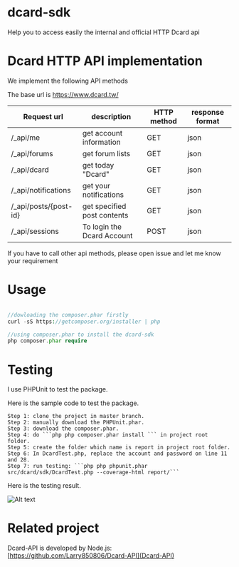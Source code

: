 # dcard-sdk
Help you to access easily the internal and official HTTP Dcard api

# Dcard HTTP API implementation
We implement the following API methods

The base url is https://www.dcard.tw/
	
| Request url|description|HTTP method|response format|
|-------------|-------------|-------------|------------|
| /_api/me | get account  information| GET | json |
| /_api/forums | get forum lists | GET | json |
| /_api/dcard | get today "Dcard" | GET | json |
| /_api/notifications | get your notifications | GET | json |
| /_api/posts/{post-id} | get specified post contents  | GET | json |
| /_api/sessions | To login the Dcard Account | POST | json |

If you have to call other api methods, please open issue and let me know your requirement

# Usage
```php

//dowloading the composer.phar firstly
curl -sS https://getcomposer.org/installer | php

//using composer.phar to install the dcard-sdk
php composer.phar require 
```

# Testing
I use PHPUnit to test the package.

Here is the sample code to test the package.

	Step 1: clone the project in master branch.
	Step 2: manually download the PHPUnit.phar.
	Step 3: download the composer.phar.
	Step 4: do ```php php composer.phar install ``` in project root folder.
	Step 5: create the folder which name is report in project root folder.
	Step 6: In DcardTest.php, replace the account and password on line 11 and 28.
	Step 7: run testing: ```php php phpunit.phar src/dcard/sdk/DcardTest.php --coverage-html report/```

Here is the testing result.

![Alt text](http://i.imgur.com/xed4w9Q.png)
	
# Related project
Dcard-API is developed by Node.js: [https://github.com/Larry850806/Dcard-API](Dcard-API)
